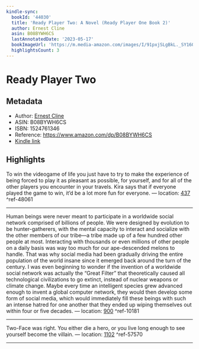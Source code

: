 ```yaml
---
kindle-sync:
  bookId: '44030'
  title: 'Ready Player Two: A Novel (Ready Player One Book 2)'
  author: Ernest Cline
  asin: B08BYWH6CS
  lastAnnotatedDate: '2023-05-17'
  bookImageUrl: 'https://m.media-amazon.com/images/I/91pxjSLgBkL._SY160.jpg'
  highlightsCount: 3
---
```

# Ready Player Two
## Metadata
* Author: [Ernest Cline](https://www.amazon.comundefined)
* ASIN: B08BYWH6CS
* ISBN: 1524761346
* Reference: https://www.amazon.com/dp/B08BYWH6CS
* [Kindle link](kindle://book?action=open&asin=B08BYWH6CS)

## Highlights
To win the videogame of life you just have to try to make the experience of being forced to play it as pleasant as possible, for yourself, and for all of the other players you encounter in your travels. Kira says that if everyone played the game to win, it’d be a lot more fun for everyone. — location: [437](kindle://book?action=open&asin=B08BYWH6CS&location=437) ^ref-48061

---
Human beings were never meant to participate in a worldwide social network comprised of billions of people. We were designed by evolution to be hunter-gatherers, with the mental capacity to interact and socialize with the other members of our tribe—a tribe made up of a few hundred other people at most. Interacting with thousands or even millions of other people on a daily basis was way too much for our ape-descended melons to handle. That was why social media had been gradually driving the entire population of the world insane since it emerged back around the turn of the century. I was even beginning to wonder if the invention of a worldwide social network was actually the “Great Filter” that theoretically caused all technological civilizations to go extinct, instead of nuclear weapons or climate change. Maybe every time an intelligent species grew advanced enough to invent a global computer network, they would then develop some form of social media, which would immediately fill these beings with such an intense hatred for one another that they ended up wiping themselves out within four or five decades. — location: [900](kindle://book?action=open&asin=B08BYWH6CS&location=900) ^ref-10181

---
Two-Face was right. You either die a hero, or you live long enough to see yourself become the villain. — location: [1102](kindle://book?action=open&asin=B08BYWH6CS&location=1102) ^ref-57570

---
